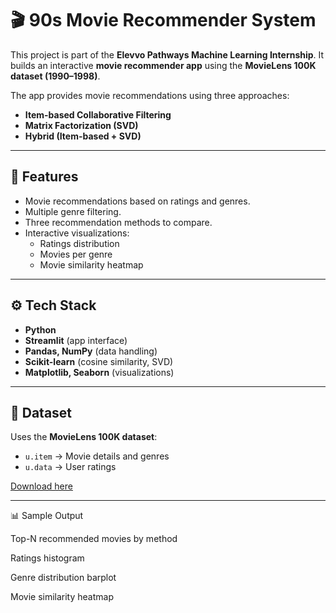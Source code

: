 
# 🎬 90s Movie Recommender System  

This project is part of the **Elevvo Pathways Machine Learning Internship**. It builds an interactive **movie recommender app** using the **MovieLens 100K dataset (1990–1998)**.  

The app provides movie recommendations using three approaches:  
- **Item-based Collaborative Filtering**  
- **Matrix Factorization (SVD)**  
- **Hybrid (Item-based + SVD)**  

---

## 🚀 Features
- Movie recommendations based on ratings and genres.  
- Multiple genre filtering.  
- Three recommendation methods to compare.  
- Interactive visualizations:  
  - Ratings distribution  
  - Movies per genre  
  - Movie similarity heatmap  

---

## ⚙️ Tech Stack
- **Python**  
- **Streamlit** (app interface)  
- **Pandas, NumPy** (data handling)  
- **Scikit-learn** (cosine similarity, SVD)  
- **Matplotlib, Seaborn** (visualizations)  

---

## 📂 Dataset
Uses the **MovieLens 100K dataset**:  
- `u.item` → Movie details and genres  
- `u.data` → User ratings  

[Download here](https://grouplens.org/datasets/movielens/100k/)  

---

📊 Sample Output

Top-N recommended movies by method

Ratings histogram

Genre distribution barplot

Movie similarity heatmap
